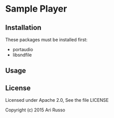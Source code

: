 # Sample Player

## Installation

These packages must be installed first:

* portaudio
* libsndfile

## Usage

## License

Licensed under Apache 2.0, See the file LICENSE

Copyright (c) 2015 Ari Russo
